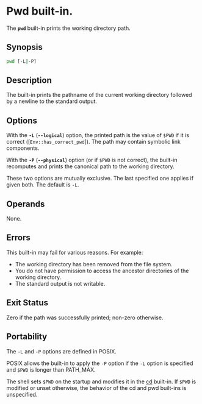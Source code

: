 # Pwd built-in.

The **`pwd`** built-in prints the working directory path.

## Synopsis

```sh
pwd [-L|-P]
```

## Description

The built-in prints the pathname of the current working directory followed
by a newline to the standard output.

## Options

With the **`-L`** (**`--logical`**) option, the printed path is the value of
`$PWD` if it is correct ([`Env::has_correct_pwd`]). The path may contain
symbolic link components.

With the **`-P`** (**`--physical`**) option (or if `$PWD` is not correct),
the built-in recomputes and prints the canonical path to the working
directory.

These two options are mutually exclusive. The last specified one applies if
given both. The default is `-L`.

## Operands

None.

## Errors

This built-in may fail for various reasons. For example:
- The working directory has been removed from the file system.
- You do not have permission to access the ancestor directories of the working directory.
- The standard output is not writable.

## Exit Status

Zero if the path was successfully printed; non-zero otherwise.

## Portability

The `-L` and `-P` options are defined in POSIX.

POSIX allows the built-in to apply the `-P` option if the `-L` option is
specified and `$PWD` is longer than PATH_MAX.

The shell sets `$PWD` on the startup and modifies it in the [cd](crate::cd)
built-in. If `$PWD` is modified or unset otherwise, the behavior of the cd
and pwd built-ins is unspecified.
